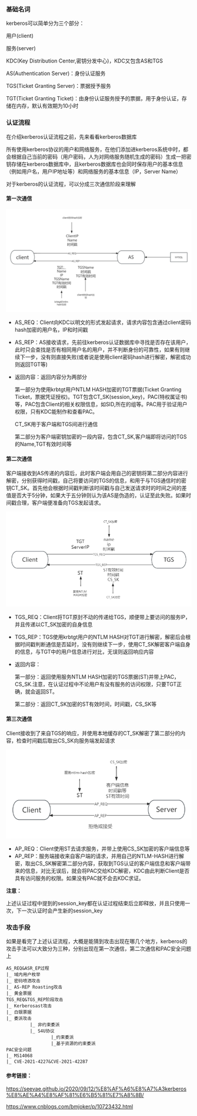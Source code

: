 ### 基础名词

kerberos可以简单分为三个部分：

用户(client)

服务(server)

KDC(Key Distribution Center,密钥分发中心)，KDC又包含AS和TGS

AS(Authentication Server)：身份认证服务

TGS(Ticket Granting Server)：票据授予服务

TGT(Ticket Granting Ticket)：由身份认证服务授予的票据，用于身份认证，存储在内存，默认有效期为10小时

### 认证流程

在介绍kerberos认证流程之前，先来看看kerberos数据库

所有使用kerberos协议的用户和网络服务，在他们添加进kerberos系统中时，都会根据自己当前的密码（用户密码，人为对网络服务随机生成的密码）生成一把密钥存储在kerberos数据库中，且kerberos数据库也会同时保存用户的基本信息（例如用户名，用户IP地址等）和网络服务的基本信息（IP，Server Name）

对于kerberos的认证流程，可以分成三次通信阶段来理解

#### 第一次通信

![第一次通信](https://raw.githubusercontent.com/uu2fu3o/blog-picture/main/prive-long-long/%E7%AC%AC%E4%B8%80%E6%AC%A1%E9%80%9A%E4%BF%A1.jpg)

+ AS_REQ：Client向KDC以明文的形式发起请求，请求内容包含通过client密码hash加密的用户名，IP和时间戳

+ AS_REP：AS接收请求，先前往kerberos认证数据库中寻找是否存在该用户，此时只会查找是否有相同用户名的用户，并不判断身份的可靠性，如果有则继续下一步，没有则直接失败(或者说是使用client密码hash进行解密，解密成功则返回TGT等)

+ 返回内容：返回内容分为两部分

  第一部分为使用krbtgt用户NTLM HASH加密的TGT票据(Ticket Granting Ticket，票据凭证授权)。TGT包含CT_SK(session_key)，PAC(特权属证书)等，PAC包含Client的相关权限信息，如SID,所在的组等。PAC用于验证用户权限，只有KDC能制作和查看PAC。

  CT_SK用于客户端和TGS间进行通信

  第二部分为客户端密钥加密的一段内容，包含CT_SK,客户端即将访问的TGS的Name,TGT有效时间等

#### 第二次通信

客户端接收到AS传递的内容后，此时客户端会用自己的密钥将第二部分内容进行解密，分别获得时间戳，自己将要访问的TGS的信息，和用于与TGS通信时的密钥CT_SK。首先他会根据时间戳判断该时间戳与自己发送请求时的时间之间的差值是否大于5分钟，如果大于五分钟则认为该AS是伪造的，认证至此失败。如果时间戳合理，客户端便准备向TGS发起请求。

![第二次通信](https://raw.githubusercontent.com/uu2fu3o/blog-picture/main/prive-long-long/%E7%AC%AC%E4%BA%8C%E6%AC%A1%E9%80%9A%E4%BF%A1.png)

+ TGS_REQ：Client将TGT原封不动的传递给TGS，顺便带上要访问的服务IP，并且传递以CT_SK加密的自身信息

+ TGS_REP：TGS使用krbtgt用户的NTLM HASH对TGT进行解密，解密后会根据时间戳判断通信是否延时，没有则继续下一步，使用CT_SK解密客户端自身的信息，与TGT中的用户信息进行对比，无误则返回响应内容

+ 返回内容：

  第一部分：返回使用服务NTLM HASH加密的TGS票据(ST)并带上PAC，CS_SK.注意，在认证过程中不论用户有没有服务的访问权限，只要TGT正确，就会返回ST。

  第二部分：返回CT_SK加密的ST有效时间，时间戳，CS_SK等

#### 第三次通信

Client接收到了来自TGS的响应，并使用本地缓存的CT_SK解密了第二部分的内容，检查时间戳后取出CS_SK向服务端发起请求

![第三次通信](https://raw.githubusercontent.com/uu2fu3o/blog-picture/main/prive-long-long/%E7%AC%AC%E4%B8%89%E6%AC%A1%E9%80%9A%E4%BF%A1.png)

+ AP_REQ：Client使用ST去请求服务，并带上使用CS_SK加密的客户端信息等
+ AP_REP：服务端接收来自客户端的请求，并用自己的NTLM-HASH进行解密，取出CS_SK解密第二部分内容，获取到TGS认证的客户端信息和客户端带来的信息，对比无误后，就会将PAC交给KDC解密，KDC由此判断Client是否具有访问服务的权限。如果没有PAC就不会去KDC求证。

**注意：**

上述认证过程中提到的session_key都在认证过程结束后立即释放，并且只使用一次，下一次认证时会产生新的session_key

### 攻击手段

如果是看完了上述认证流程，大概是能猜到攻击出现在哪几个地方，kerberos的攻击手法可以大致分为三种，分别出现在第一次通信，第二次通信和PAC安全问题上

```shell
AS_REQ&ASR_EP过程
|_ 域内用户枚举
|_ 密码喷洒攻击
|_ AS-REP Roasting攻击
|_ 黄金票据
TGS_REQ&TGS_REP阶段攻击
|_ Kerberosast攻击
|_ 白银票据
|_ 委派攻击
		 |_ 非约束委派
		 |_ S4U协议
		 		 |_约束委派
		 		 |_基于资源的约束委派
PAC安全问题
|_ MS14068
|_ CVE-2021-4227&CVE-2021-42287
```

#### 参考链接：

https://seevae.github.io/2020/09/12/%E8%AF%A6%E8%A7%A3kerberos%E8%AE%A4%E8%AF%81%E6%B5%81%E7%A8%8B/

https://www.cnblogs.com/bmjoker/p/10723432.html